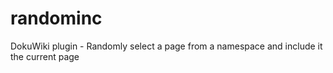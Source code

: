 # randominc
DokuWiki plugin - Randomly select a page from a namespace and include it the current page
